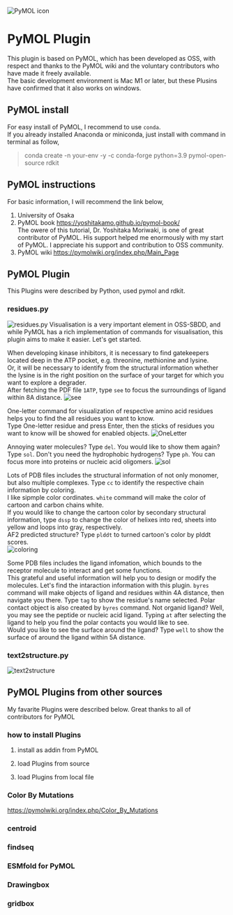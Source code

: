 ![PyMOL icon](https://cdn.worldvectorlogo.com/logos/pymol-1.svg)
# PyMOL Plugin
This plugin is based on PyMOL, which has been developed as OSS, with respect and thanks to the PyMOL wiki and the voluntary contributors who have made it freely available.  
The basic development environment is Mac M1 or later, but these Plusins have confirmed that it also works on windows.
## PyMOL install
For easy install of PyMOL, I recommend to use `conda`.  
If you already installed Anaconda or miniconda, just install with command in terminal as follow,
>conda create -n your-env -y -c conda-forge python=3.9 pymol-open-source rdkit


## PyMOL instructions
For basic information, I will recommend the link below,
1. University of Osaka
2. PyMOL book
    https://yoshitakamo.github.io/pymol-book/  
    The owere of this tutorial, Dr. Yoshitaka Moriwaki, is one of great contributor of PyMOL. His support helped me enormously with my start of PyMOL. I appreciate his support and contribution to OSS community.
3. PyMOL wiki
    https://pymolwiki.org/index.php/Main_Page

## PyMOL Plugin
This Plugins were described by Python, used pymol and rdkit.
### residues.py
![residues.py](./img/residues.gif)
Visualisation is a very important element in OSS-SBDD, and while PyMOL has a rich implementation of commands for visualisation, this plugin aims to make it easier. Let's get started.

When developing kinase inhibitors, it is necessary to find gatekeepers located deep in the ATP pocket, e.g. threonine, methionine and lysine.  
Or, it will be necessary to identify from the structural information whether the lysine is in the right position on the surface of your target for which you want to explore a degrader.  
After fetching the PDF file `1ATP`, type `see` to focus the surroundings of ligand within 8A distance.
![see](./img/see.gif)

One-letter command for visualization of respective amino acid residues helps you to find the all residues you want to know.  
Type One-letter residue and press Enter, then the sticks of residues you want to know will be showed for enabled objects.
![OneLetter](./img/OneLetter.gif)


Annoying water molecules? Type `del`. You would like to show them again? Type `sol`. Don't you need the hydrophobic hydrogens? Type `ph`. You can focus more into proteins or nucleic acid oligomers.
![sol](./img/sol.gif)


Lots of PDB files includes the structural information of not only monomer, but also multiple complexes. Type `cc` to identify the respective chain information by coloring.  
I like sipmple color cordinates. `white` command will make the color of cartoon and carbon chains white.  
If you would like to change the cartoon color by secondary structural information, type `dssp` to change the color of helixes into red, sheets into yellow and loops into gray, respectively.  
AF2 predicted structure? Type `plddt` to turned cartoon's color by plddt scores.  
![coloring](./img/coloring.gif)

Some PDB files includes the ligand infomation, which bounds to the receptor molecule to interact and get some functions.  
This grateful and useful information will help you to design or modify the molecules. Let's find the intaraction information with this plugin.
`byres` command will make objects of ligand and residues within 4A distance, then navigate you there. Type `tag` to show the residue's name selected. Polar contact object is also created by `byres` command.
Not organid ligand? Well, you may see the peptide or nucleic acid ligand. Typing `at` after selecting the ligand to help you find the polar contacts you would like to see.  
Would you like to see the surface around the ligand? Type `well` to show the surface of around the ligand within 5A distance.



### text2structure.py

![text2structure](./img/text2structure.gif)



## PyMOL Plugins from other sources
My favarite Plugins were described below. Great thanks to all of contributors for PyMOL

### how to install Plugins
1. install as addin from PyMOL  


2. load Plugins from source

3. load Plugins from local file



### Color By Mutations
https://pymolwiki.org/index.php/Color_By_Mutations


### centroid


### findseq


### ESMfold for PyMOL



### Drawingbox



### gridbox
